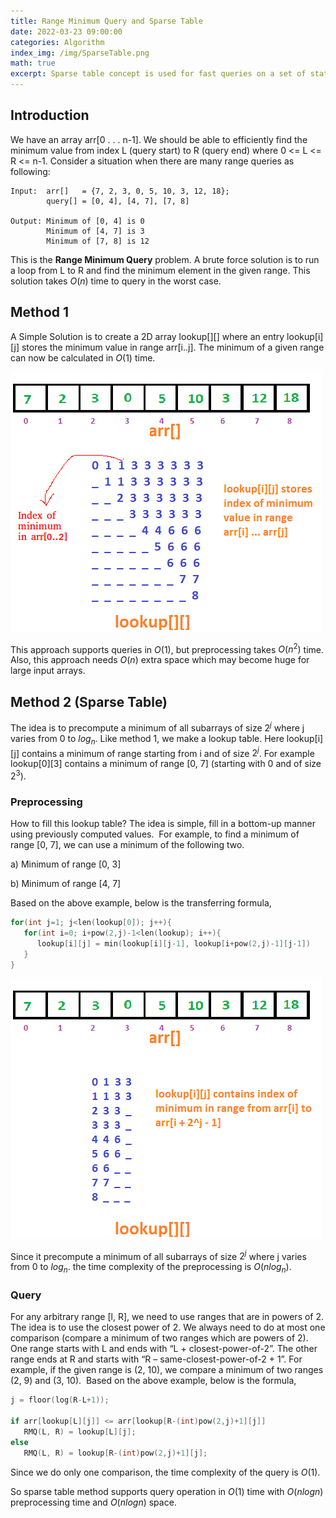 ```yaml
---
title: Range Minimum Query and Sparse Table
date: 2022-03-23 09:00:00
categories: Algorithm
index_img: /img/SparseTable.png
math: true
excerpt: Sparse table concept is used for fast queries on a set of static data (elements do not change). It does preprocessing so that the queries can be answered efficiently.
---
```


## Introduction

We have an array arr[0 . . . n-1]. We should be able to efficiently find the minimum value from index L (query start) to R (query end) where 0 <= L <= R <= n-1. Consider a situation when there are many range queries as following:

```
Input:  arr[]   = {7, 2, 3, 0, 5, 10, 3, 12, 18};
        query[] = [0, 4], [4, 7], [7, 8]

Output: Minimum of [0, 4] is 0
        Minimum of [4, 7] is 3
        Minimum of [7, 8] is 12
```

This is the **Range Minimum Query** problem. A brute force solution is to run a loop from L to R and find the minimum element in the given range. This solution takes $O(n)$ time to query in the worst case.

## Method 1

A Simple Solution is to create a 2D array lookup[][] where an entry lookup[i][j] stores the minimum value in range arr[i..j]. The minimum of a given range can now be calculated in $O(1)$ time.

![Lookup Table](/img/RMQ_simple.png)

This approach supports queries in $O(1)$, but preprocessing takes $O(n^2)$ time. Also, this approach needs $O(n)$ extra space which may become huge for large input arrays.

## Method 2 (Sparse Table) 

The idea is to precompute a minimum of all subarrays of size $2^j$ where j varies from 0 to $log_n$. Like method 1, we make a lookup table. Here lookup[i][j] contains a minimum of range starting from i and of size $2^j$. For example lookup[0][3] contains a minimum of range [0, 7] (starting with 0 and of size $2^3$).

### Preprocessing

How to fill this lookup table? The idea is simple, fill in a bottom-up manner using previously computed values. 
For example, to find a minimum of range [0, 7], we can use a minimum of the following two.

a) Minimum of range [0, 3]

b) Minimum of range [4, 7]

Based on the above example, below is the transferring formula,

```cpp
for(int j=1; j<len(lookup[0]); j++){
   for(int i=0; i+pow(2,j)-1<len(lookup); i++){
      lookup[i][j] = min(lookup[i][j-1], lookup[i+pow(2,j)-1][j-1])
   }
}
```

![Lookup Table](/img/RMQ_SparseTable.png)

Since it precompute a minimum of all subarrays of size $2^j$ where j varies from 0 to $log_n$. the time complexity of the preprocessing is $O(nlog_n)$.

### Query

For any arbitrary range [l, R], we need to use ranges that are in powers of 2. The idea is to use the closest power of 2. We always need to do at most one comparison (compare a minimum of two ranges which are powers of 2). One range starts with L and ends with “L + closest-power-of-2”. The other range ends at R and starts with “R – same-closest-power-of-2 + 1”. For example, if the given range is (2, 10), we compare a minimum of two ranges (2, 9) and (3, 10). 
Based on the above example, below is the formula,

```cpp
j = floor(log(R-L+1));

if arr[lookup[L][j]] <= arr[lookup[R-(int)pow(2,j)+1][j]]
   RMQ(L, R) = lookup[L][j];
else
   RMQ(L, R) = lookup[R-(int)pow(2,j)+1][j];
```

Since we do only one comparison, the time complexity of the query is $O(1)$. 

So sparse table method supports query operation in $O(1)$ time with $O(n log n)$ preprocessing time and $O(n log n)$ space.
